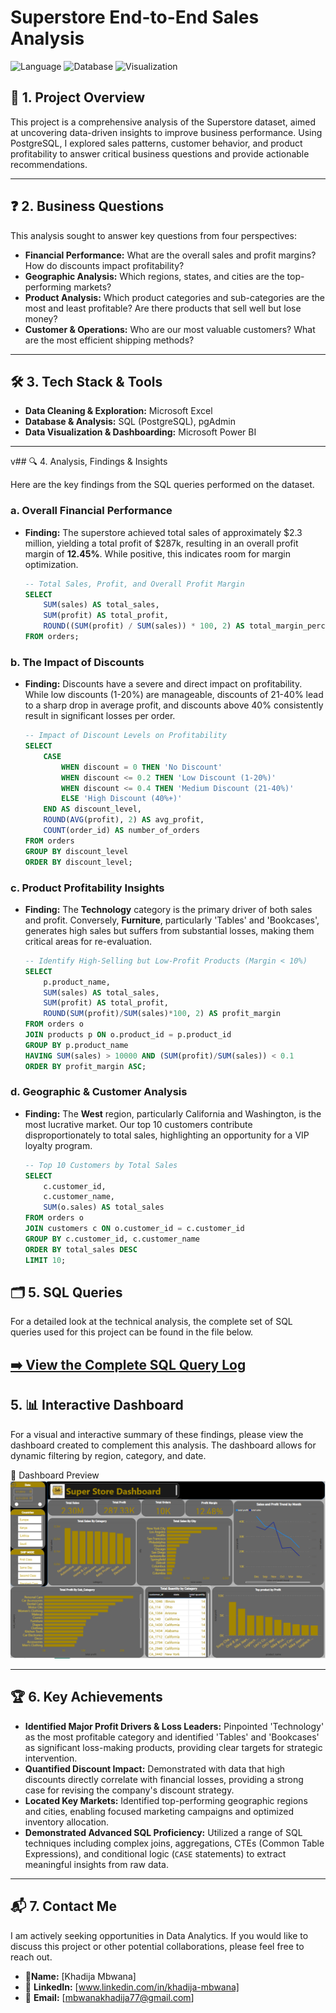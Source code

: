 # Superstore End-to-End Sales Analysis

![Language](https://img.shields.io/badge/Language-SQL-blue.svg)
![Database](https://img.shields.io/badge/Database-PostgreSQL-336791.svg)
![Visualization](https://img.shields.io/badge/Dashboard-Tableau%20%7C%20Power%20BI-lightgrey.svg)

## 📂 1. Project Overview

This project is a comprehensive analysis of the Superstore dataset, aimed at uncovering data-driven insights to improve business performance. Using PostgreSQL, I explored sales patterns, customer behavior, and product profitability to answer critical business questions and provide actionable recommendations.

---

## ❓ 2. Business Questions

This analysis sought to answer key questions from four perspectives:

*   **Financial Performance:** What are the overall sales and profit margins? How do discounts impact profitability?
*   **Geographic Analysis:** Which regions, states, and cities are the top-performing markets?
*   **Product Analysis:** Which product categories and sub-categories are the most and least profitable? Are there products that sell well but lose money?
*   **Customer & Operations:** Who are our most valuable customers? What are the most efficient shipping methods?

---
## 🛠️ 3. Tech Stack & Tools


*   **Data Cleaning & Exploration:** Microsoft Excel
*   **Database & Analysis:** SQL (PostgreSQL), pgAdmin
*   **Data Visualization & Dashboarding:** Microsoft Power BI


---
v## 🔍 4. Analysis, Findings & Insights

Here are the key findings from the SQL queries performed on the dataset.

### a. Overall Financial Performance
*   **Finding:** The superstore achieved total sales of approximately $2.3 million, yielding a total profit of $287k, resulting in an overall profit margin of **12.45%**. While positive, this indicates room for margin optimization.
    ```sql
    -- Total Sales, Profit, and Overall Profit Margin
    SELECT
        SUM(sales) AS total_sales,
        SUM(profit) AS total_profit,
        ROUND((SUM(profit) / SUM(sales)) * 100, 2) AS total_margin_percentage
    FROM orders;
    ```

### b. The Impact of Discounts
*   **Finding:** Discounts have a severe and direct impact on profitability. While low discounts (1-20%) are manageable, discounts of 21-40% lead to a sharp drop in average profit, and discounts above 40% consistently result in significant losses per order.
    ```sql
    -- Impact of Discount Levels on Profitability
    SELECT
        CASE
            WHEN discount = 0 THEN 'No Discount'
            WHEN discount <= 0.2 THEN 'Low Discount (1-20%)'
            WHEN discount <= 0.4 THEN 'Medium Discount (21-40%)'
            ELSE 'High Discount (40%+)'
        END AS discount_level,
        ROUND(AVG(profit), 2) AS avg_profit,
        COUNT(order_id) AS number_of_orders
    FROM orders
    GROUP BY discount_level
    ORDER BY discount_level;
    ```

### c. Product Profitability Insights
*   **Finding:** The **Technology** category is the primary driver of both sales and profit. Conversely, **Furniture**, particularly 'Tables' and 'Bookcases', generates high sales but suffers from substantial losses, making them critical areas for re-evaluation.
    ```sql
    -- Identify High-Selling but Low-Profit Products (Margin < 10%)
    SELECT
        p.product_name,
        SUM(sales) AS total_sales,
        SUM(profit) AS total_profit,
        ROUND(SUM(profit)/SUM(sales)*100, 2) AS profit_margin
    FROM orders o
    JOIN products p ON o.product_id = p.product_id
    GROUP BY p.product_name
    HAVING SUM(sales) > 10000 AND (SUM(profit)/SUM(sales)) < 0.1
    ORDER BY profit_margin ASC;
    ```

### d. Geographic & Customer Analysis
*   **Finding:** The **West** region, particularly California and Washington, is the most lucrative market. Our top 10 customers contribute disproportionately to total sales, highlighting an opportunity for a VIP loyalty program.
    ```sql
    -- Top 10 Customers by Total Sales
    SELECT
        c.customer_id,
        c.customer_name,
        SUM(o.sales) AS total_sales
    FROM orders o
    JOIN customers c ON o.customer_id = c.customer_id
    GROUP BY c.customer_id, c.customer_name
    ORDER BY total_sales DESC
    LIMIT 10;
    ```
## 🗂️ 5. SQL Queries

For a detailed look at the technical analysis, the complete set of SQL queries used for this project can be found in the file below.

**[➡️ View the Complete SQL Query Log](sql_queries.md)**
---

## 5. 📊 Interactive Dashboard

For a visual and interactive summary of these findings, please view the dashboard created to complement this analysis. The dashboard allows for dynamic filtering by region, category, and date.

📧 Dashboard Preview
![Dashboard Screenshot](sales_dashboard.png)

---

## 🏆 6. Key Achievements

*   **Identified Major Profit Drivers & Loss Leaders:** Pinpointed 'Technology' as the most profitable category and identified 'Tables' and 'Bookcases' as significant loss-making products, providing clear targets for strategic intervention.
*   **Quantified Discount Impact:** Demonstrated with data that high discounts directly correlate with financial losses, providing a strong case for revising the company's discount strategy.
*   **Located Key Markets:** Identified top-performing geographic regions and cities, enabling focused marketing campaigns and optimized inventory allocation.
*   **Demonstrated Advanced SQL Proficiency:** Utilized a range of SQL techniques including complex joins, aggregations, CTEs (Common Table Expressions), and conditional logic (`CASE` statements) to extract meaningful insights from raw data.

---

## 📬 7. Contact Me

I am actively seeking opportunities in Data Analytics. If you would like to discuss this project or other potential collaborations, please feel free to reach out.

*  👤**Name:** [Khadija Mbwana]
* 🔗 **LinkedIn:** [www.linkedin.com/in/khadija-mbwana]
*  📧 **Email:** [mbwanakhadija77@gmail.com]
